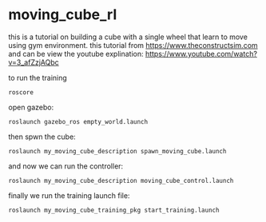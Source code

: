 # moving_cube_rl
 this is a tutorial on building a cube with  a single wheel that learn to move using gym environment.
 this tutorial from https://www.theconstructsim.com and can be view the youtube explination: https://www.youtube.com/watch?v=3_afZzjAQbc
 
 to run the training
 
 ```roscore ```
 
 
 open gazebo:
 
 ```roslaunch gazebo_ros empty_world.launch```
 
 then spwn the cube:
 
```roslaunch my_moving_cube_description spawn_moving_cube.launch```
 
 and now we can run the controller:
 
```roslaunch my_moving_cube_description moving_cube_control.launch```

finally we run the training launch file:

```roslaunch my_moving_cube_training_pkg start_training.launch```
